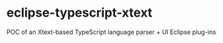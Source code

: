 eclipse-typescript-xtext
========================

POC of an Xtext-based TypeScript language parser + UI Eclipse plug-ins
